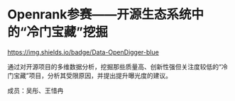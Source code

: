 # Openrank参赛——开源生态系统中的“冷门宝藏”挖掘

https://img.shields.io/badge/Data-OpenDigger-blue


通过对开源项目的多维数据分析，挖掘那些质量高、创新性强但关注度较低的“冷门宝藏”项目，分析其受限原因，并提出提升曝光度的建议。

成员：吴彤、王惜冉
